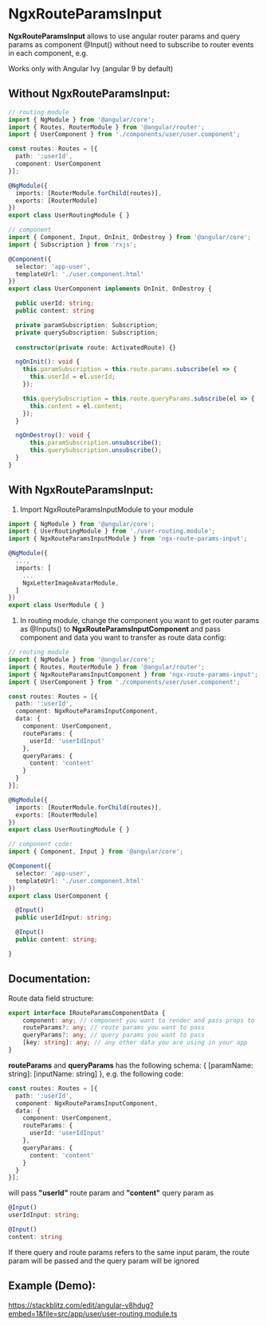 # NgxRouteParamsInput

**NgxRouteParamsInput** allows to use angular router params and query params as component @Input() without need to subscribe to router events in each component, e.g.

Works only with Angular Ivy (angular 9 by default)

## Without NgxRouteParamsInput:

```typescript
// routing module
import { NgModule } from '@angular/core';
import { Routes, RouterModule } from '@angular/router';
import { UserComponent } from './components/user/user.component';

const routes: Routes = [{
  path: ':userId',
  component: UserComponent
}];

@NgModule({
  imports: [RouterModule.forChild(routes)],
  exports: [RouterModule]
})
export class UserRoutingModule { }
```

```typescript
// component
import { Component, Input, OnInit, OnDestroy } from '@angular/core';
import { Subscription } from 'rxjs';

@Component({
  selector: 'app-user',
  templateUrl: './user.component.html'
})
export class UserComponent implements OnInit, OnDestroy {

  public userId: string;
  public content: string

  private paramSubscription: Subscription;
  private querySubscription: Subscription;
    
  constructor(private route: ActivatedRoute) {}

  ngOnInit(): void {
    this.paramSubscription = this.route.params.subscribe(el => {
      this.userId = el.userId;
    });

    this.querySubscription = this.route.queryParams.subscribe(el => {
      this.content = el.content;
    });
  }

  ngOnDestroy(): void {
      this.paramSubscription.unsubscribe();
      this.querySubscription.unsubscribe();
  }
}
```

## With NgxRouteParamsInput:

1. Import NgxRouteParamsInputModule to your module

```typescript
import { NgModule } from '@angular/core';
import { UserRoutingModule } from './user-routing.module';
import { NgxRouteParamsInputModule } from 'ngx-route-params-input';

@NgModule({
  ...,
  imports: [
    ...
    NgxLetterImageAvatarModule,
  ]
})
export class UserModule { }
```
1. In routing module, change the component you want to get router params as @Inputs()
to **NgxRouteParamsInputComponent** and pass component and data you want to transfer as route data config:
```typescript
// routing module
import { NgModule } from '@angular/core';
import { Routes, RouterModule } from '@angular/router';
import { NgxRouteParamsInputComponent } from 'ngx-route-params-input';
import { UserComponent } from './components/user/user.component';

const routes: Routes = [{
  path: ':userId',
  component: NgxRouteParamsInputComponent,
  data: {
    component: UserComponent,
    routeParams: {
      userId: 'userIdInput'
    },
    queryParams: {
      content: 'content'
    }
  }
}];

@NgModule({
  imports: [RouterModule.forChild(routes)],
  exports: [RouterModule]
})
export class UserRoutingModule { }
```
```typescript
// component code:
import { Component, Input } from '@angular/core';

@Component({
  selector: 'app-user',
  templateUrl: './user.component.html'
})
export class UserComponent {

  @Input()
  public userIdInput: string;

  @Input()
  public content: string;

}
```

## Documentation:

Route data field structure:
```typescript
export interface IRouteParamsComponentData {
    component: any; // component you want to render and pass props to
    routeParams?: any; // route params you want to pass
    queryParams?: any; // query params you want to pass
    [key: string]: any; // any other data you are using in your app
}
```
**routeParams** and **queryParams** has the following schema:
{
    [paramName: string]: [inputName: string]
},
e.g. the following code:
```typescript
const routes: Routes = [{
  path: ':userId',
  component: NgxRouteParamsInputComponent,
  data: {
    component: UserComponent,
    routeParams: {
      userId: 'userIdInput'
    },
    queryParams: {
      content: 'content'
    }
  }
}];
```
will pass **"userId"** route param and **"content"** query param as
```typescript
@Input()
userIdInput: string;

@Input()
content: string
```
If there query and route params refers to the same input param, the route param will be passed and the query param will be ignored

## Example (Demo):

https://stackblitz.com/edit/angular-v8hdug?embed=1&file=src/app/user/user-routing.module.ts
